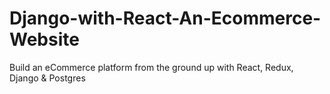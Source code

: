 # Django-with-React-An-Ecommerce-Website
Build an eCommerce platform from the ground up with React, Redux, Django &amp; Postgres
